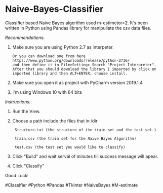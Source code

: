 # Naive-Bayes-Classifier
Classifier based Naive Bayes algorithm used m-estimetor=2. 
It's been written in Python using Pandas library for manipuliate the csv data files. 

*_Recommendations:_*

1. Make sure you are using Python 2.7 as interpeter.
       
       Or you can download one from here https://www.python.org/downloads/release/python-2716/
       and then define it in File>Setting> Search "Project Interpreter".
       After that you should download the library I imported by click on imported library and then ALT+ENTER, choose install.

2. Make sure you open it as project with PyCharm version 2019.1.4
3. I'm using Windows 10 with 64 bits


*_Instructions:_*
 
1. Run the View.

2. Choose a path include the files that in /dir
  
        Structure.txt (the structure of the train set and the test set.)
  
        train.csv (the train set for the Naive Bayes Algorithm)
  
        test.csv (the test set you would like to classify)

3. Click "Build" and wait serval of minutes till success message will apear.

4. Click "Classify"

Good Luck!

#Classifier #Python #Pandas #TkInter #NaiveBayes #M-estimate
